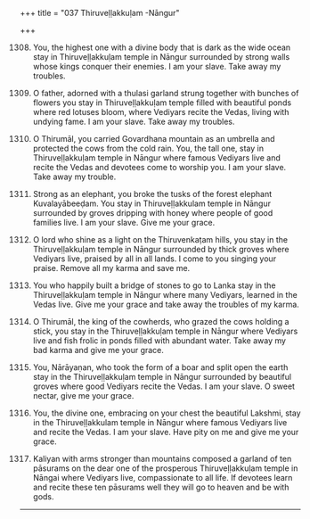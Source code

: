 +++
title = "037 Thiruveḷḷakkuḷam -Nāngur"

+++

1308. You, the highest one
      with a divine body that is dark as the wide ocean
      stay in Thiruveḷḷakkuḷam temple in Nāngur surrounded by strong walls
      whose kings conquer their enemies.
      I am your slave. Take away my troubles.

1309. O father, adorned with a thulasi garland
      strung together with bunches of flowers
      you stay in Thiruveḷḷakkuḷam temple
      filled with beautiful ponds where red lotuses bloom,
      where Vediyars recite the Vedas, living with undying fame.
      I am your slave. Take away my troubles.

1310. O Thirumāl, you carried Govardhana mountain as an umbrella
      and protected the cows from the cold rain.
      You, the tall one, stay in Thiruveḷḷakkuḷam temple in Nāngur
      where famous Vediyars live and recite the Vedas
      and devotees come to worship you.
      I am your slave. Take away my trouble.

1311. Strong as an elephant,
      you broke the tusks of the forest elephant Kuvalayābeeḍam.
      You stay in Thiruveḷḷakkulam temple in Nāngur
      surrounded by groves dripping with honey
      where people of good families live.
      I am your slave. Give me your grace.

1312. O lord who shine as a light on the Thiruvenkaṭam hills,
      you stay in the Thiruveḷḷakkuḷam temple in Nāngur
      surrounded by thick groves where Vediyars live, praised by all in all lands.
      I come to you singing your praise. Remove all my karma and save me.

1313. You who happily built a bridge of stones to go to Lanka
      stay in the Thiruveḷḷakkuḷam temple in Nāngur
      where many Vediyars, learned in the Vedas live.
      Give me your grace and take away the troubles of my karma.

1314. O Thirumāl, the king of the cowherds,
      who grazed the cows holding a stick,
      you stay in the Thiruveḷḷakkuḷam temple in Nāngur where Vediyars live
      and fish frolic in ponds filled with abundant water.
      Take away my bad karma and give me your grace.

1315. You, Nārāyaṇan, who took the form of a boar and split open the earth
      stay in the Thiruveḷḷakkuḷam temple in Nāngur
      surrounded by beautiful groves
      where good Vediyars recite the Vedas.
      I am your slave. O sweet nectar, give me your grace.

1316. You, the divine one, embracing on your chest the beautiful Lakshmi,
      stay in the Thiruveḷḷakkulam temple in Nāngur
      where famous Vediyars live and recite the Vedas.
      I am your slave. Have pity on me and give me your grace.

1317. Kaliyan with arms stronger than mountains
      composed a garland of ten pāsurams
      on the dear one of the prosperous Thiruveḷḷakkuḷam temple in Nāngai
      where Vediyars live, compassionate to all life.
      If devotees learn and recite these ten pāsurams well
      they will go to heaven and be with gods.
-----------
